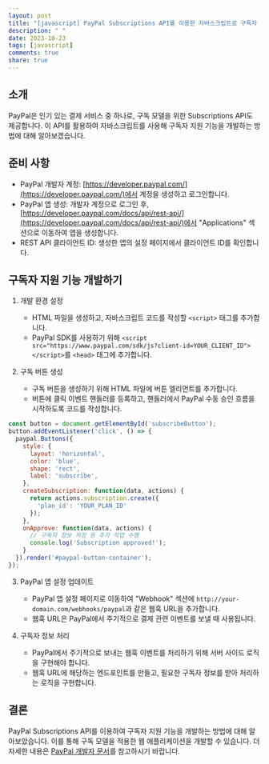 ```yaml
---
layout: post
title: "[javascript] PayPal Subscriptions API를 이용한 자바스크립트로 구독자 지원 기능 개발하기"
description: " "
date: 2023-10-23
tags: [javascript]
comments: true
share: true
---
```


## 소개
PayPal은 인기 있는 결제 서비스 중 하나로, 구독 모델을 위한 Subscriptions API도 제공합니다. 이 API를 활용하여 자바스크립트를 사용해 구독자 지원 기능을 개발하는 방법에 대해 알아보겠습니다.

## 준비 사항
- PayPal 개발자 계정: [https://developer.paypal.com/](https://developer.paypal.com/)에서 계정을 생성하고 로그인합니다.
- PayPal 앱 생성: 개발자 계정으로 로그인 후, [https://developer.paypal.com/docs/api/rest-api/](https://developer.paypal.com/docs/api/rest-api/)에서 "Applications" 섹션으로 이동하여 앱을 생성합니다.
- REST API 클라이언트 ID: 생성한 앱의 설정 페이지에서 클라이언트 ID를 확인합니다.

## 구독자 지원 기능 개발하기
1. 개발 환경 설정
   - HTML 파일을 생성하고, 자바스크립트 코드를 작성할 `<script>` 태그를 추가합니다.
   - PayPal SDK를 사용하기 위해 `<script src="https://www.paypal.com/sdk/js?client-id=YOUR_CLIENT_ID"></script>`를 `<head>` 태그에 추가합니다.

2. 구독 버튼 생성
   - 구독 버튼을 생성하기 위해 HTML 파일에 버튼 엘리먼트를 추가합니다.
   - 버튼에 클릭 이벤트 핸들러를 등록하고, 핸들러에서 PayPal 수동 승인 흐름을 시작하도록 코드를 작성합니다.

```javascript
const button = document.getElementById('subscribeButton');
button.addEventListener('click', () => {
  paypal.Buttons({
    style: {
      layout: 'horizontal',
      color: 'blue',
      shape: 'rect',
      label: 'subscribe',
    },
    createSubscription: function(data, actions) {
      return actions.subscription.create({
        'plan_id': 'YOUR_PLAN_ID'
      });
    },
    onApprove: function(data, actions) {
      // 구독자 정보 저장 등 추가 작업 수행
      console.log('Subscription approved!');
    }
  }).render('#paypal-button-container');
});
```

3. PayPal 앱 설정 업데이트
   - PayPal 앱 설정 페이지로 이동하여 "Webhook" 섹션에 `http://your-domain.com/webhooks/paypal`과 같은 웹훅 URL을 추가합니다.
   - 웹훅 URL은 PayPal에서 주기적으로 결제 관련 이벤트를 보낼 때 사용됩니다.

4. 구독자 정보 처리
   - PayPal에서 주기적으로 보내는 웹훅 이벤트를 처리하기 위해 서버 사이드 로직을 구현해야 합니다.
   - 웹훅 URL에 해당하는 엔드포인트를 만들고, 필요한 구독자 정보를 받아 처리하는 로직을 구현합니다.

## 결론
PayPal Subscriptions API를 이용하여 구독자 지원 기능을 개발하는 방법에 대해 알아보았습니다. 이를 통해 구독 모델을 적용한 웹 애플리케이션을 개발할 수 있습니다. 더 자세한 내용은 [PayPal 개발자 문서](https://developer.paypal.com/docs/api/rest-api/)를 참고하시기 바랍니다.